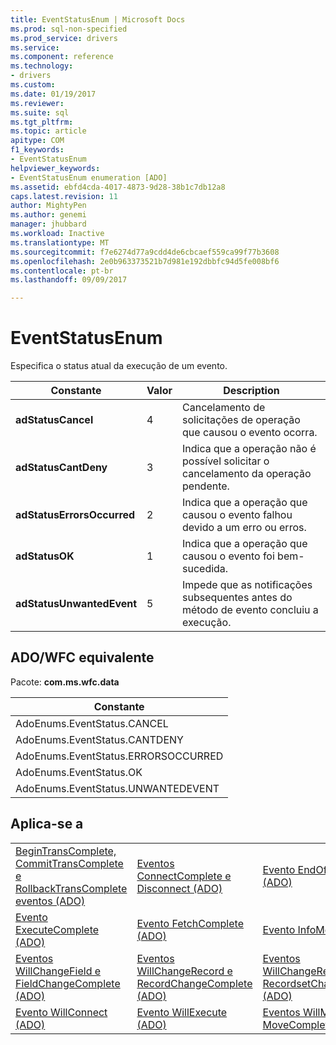 ```yaml
---
title: EventStatusEnum | Microsoft Docs
ms.prod: sql-non-specified
ms.prod_service: drivers
ms.service: 
ms.component: reference
ms.technology:
- drivers
ms.custom: 
ms.date: 01/19/2017
ms.reviewer: 
ms.suite: sql
ms.tgt_pltfrm: 
ms.topic: article
apitype: COM
f1_keywords:
- EventStatusEnum
helpviewer_keywords:
- EventStatusEnum enumeration [ADO]
ms.assetid: ebfd4cda-4017-4873-9d28-38b1c7db12a8
caps.latest.revision: 11
author: MightyPen
ms.author: genemi
manager: jhubbard
ms.workload: Inactive
ms.translationtype: MT
ms.sourcegitcommit: f7e6274d77a9cdd4de6cbcaef559ca99f77b3608
ms.openlocfilehash: 2e0b963373521b7d981e192dbbfc94d5fe008bf6
ms.contentlocale: pt-br
ms.lasthandoff: 09/09/2017

---
```

# <a name="eventstatusenum"></a>EventStatusEnum
Especifica o status atual da execução de um evento.  
  
|Constante|Valor|Description|  
|--------------|-----------|-----------------|  
|**adStatusCancel**|4|Cancelamento de solicitações de operação que causou o evento ocorra.|  
|**adStatusCantDeny**|3|Indica que a operação não é possível solicitar o cancelamento da operação pendente.|  
|**adStatusErrorsOccurred**|2|Indica que a operação que causou o evento falhou devido a um erro ou erros.|  
|**adStatusOK**|1|Indica que a operação que causou o evento foi bem-sucedida.|  
|**adStatusUnwantedEvent**|5|Impede que as notificações subsequentes antes do método de evento concluiu a execução.|  
  
## <a name="adowfc-equivalent"></a>ADO/WFC equivalente  
 Pacote: **com.ms.wfc.data**  
  
|Constante|  
|--------------|  
|AdoEnums.EventStatus.CANCEL|  
|AdoEnums.EventStatus.CANTDENY|  
|AdoEnums.EventStatus.ERRORSOCCURRED|  
|AdoEnums.EventStatus.OK|  
|AdoEnums.EventStatus.UNWANTEDEVENT|  
  
## <a name="applies-to"></a>Aplica-se a  
  
||||  
|-|-|-|  
|[BeginTransComplete, CommitTransComplete e RollbackTransComplete eventos (ADO)](../../../ado/reference/ado-api/begintranscomplete-committranscomplete-and-rollbacktranscomplete-events-ado.md)|[Eventos ConnectComplete e Disconnect (ADO)](../../../ado/reference/ado-api/connectcomplete-and-disconnect-events-ado.md)|[Evento EndOfRecordset (ADO)](../../../ado/reference/ado-api/endofrecordset-event-ado.md)|  
|[Evento ExecuteComplete (ADO)](../../../ado/reference/ado-api/executecomplete-event-ado.md)|[Evento FetchComplete (ADO)](../../../ado/reference/ado-api/fetchcomplete-event-ado.md)|[Evento InfoMessage (ADO)](../../../ado/reference/ado-api/infomessage-event-ado.md)|  
|[Eventos WillChangeField e FieldChangeComplete (ADO)](../../../ado/reference/ado-api/willchangefield-and-fieldchangecomplete-events-ado.md)|[Eventos WillChangeRecord e RecordChangeComplete (ADO)](../../../ado/reference/ado-api/willchangerecord-and-recordchangecomplete-events-ado.md)|[Eventos WillChangeRecordset e RecordsetChangeComplete (ADO)](../../../ado/reference/ado-api/willchangerecordset-and-recordsetchangecomplete-events-ado.md)|  
|[Evento WillConnect (ADO)](../../../ado/reference/ado-api/willconnect-event-ado.md)|[Evento WillExecute (ADO)](../../../ado/reference/ado-api/willexecute-event-ado.md)|[Eventos WillMove e MoveComplete (ADO)](../../../ado/reference/ado-api/willmove-and-movecomplete-events-ado.md)|

